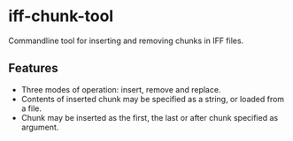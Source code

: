 # iff-chunk-tool
Commandline tool for inserting and removing chunks in IFF files.
## Features
* Three modes of operation: insert, remove and replace.
* Contents of inserted chunk may be specified as a string, or loaded from a file.
* Chunk may be inserted as the first, the last or after chunk specified as argument.
